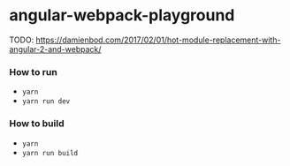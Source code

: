 # angular-webpack-playground

TODO: https://damienbod.com/2017/02/01/hot-module-replacement-with-angular-2-and-webpack/

### How to run
- `yarn`
- `yarn run dev`

### How to build
- `yarn`
- `yarn run build`

